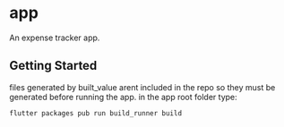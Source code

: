 # app

An expense tracker app.

## Getting Started

files generated by built_value arent included in the repo so they must be generated before running the app. in the app root folder type:

```
flutter packages pub run build_runner build
```
